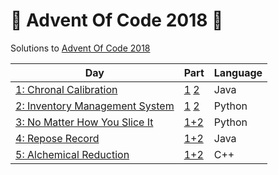 # 🎄 Advent Of Code 2018 🎄

Solutions to [Advent Of Code 2018](https://adventofcode.com/)

| Day | Part | Language |
|-----|------|----------|
|[1: Chronal Calibration](https://adventofcode.com/2018/day/1)|[1](/puzzle1/FrequencyTuner1.java) [2](/puzzle1/FrequencyTuner2.java)|Java|
|[2: Inventory Management System](https://adventofcode.com/2018/day/2)|[1](/puzzle2/InventoryChecksum.py) [2](/puzzle2/SimilarPackages.py)|Python|
|[3: No Matter How You Slice It](https://adventofcode.com/2018/day/3)|[1+2](/puzzle3/OverlapChecker.py)|Python|
|[4: Repose Record](https://adventofcode.com/2018/day/4)|[1+2](/puzzle4/SleepyGuardFinder.java)|Java|
|[5: Alchemical Reduction](https://adventofcode.com/2018/day/5)|[1+2](/puzzle5/AlchemicalReduction.cpp)|C++|

